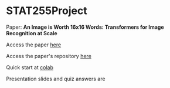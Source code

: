 # STAT255Project

Paper: **An Image is Worth 16x16 Words: Transformers for Image Recognition at Scale**

Access the paper [here](https://arxiv.org/abs/2010.11929)

Access the paper's repository [here](https://github.com/google-research/vision_transformer)

Quick start at [colab](https://colab.research.google.com/github/google-research/vision_transformer/blob/main/vit_jax.ipynb#scrollTo=rL0jQRBCgeJA)

Presentation slides and quiz answers are 
